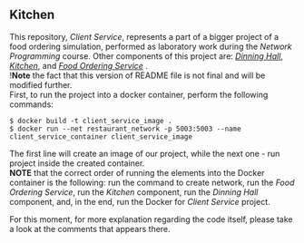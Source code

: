 ## Kitchen
This repository, _Client Service_, represents a part of a bigger project of a food ordering simulation,
performed as laboratory work during the _Network Programming_ course. Other components of
this project are: 
[_Dinning Hall_](https://github.com/MrCrowley21/Dinning_Hall.git),
[_Kitchen_](https://github.com/MrCrowley21/Kitchen.git), and
[_Food Ordering Service_](https://github.com/MrCrowley21/Food_Ordering_System.git) .\
!**Note** the fact that this version of README file is not final and will be modified  further.\
First, to run the project into a docker container, perform the following commands:
```` 
$ docker build -t client_service_image .  
$ docker run --net restaurant_network -p 5003:5003 --name client_service_container client_service_image
````
The first line will create an image of our project, while the next one - run project inside 
the created container. \
**NOTE** that the correct order of running the elements into the Docker container is the following: run the
command to create network, run the _Food Ordering Service_, run the _Kitchen_ component, run the _Dinning Hall_
component, and, in the end, run the Docker for _Client Service_ project.

For this moment, for more explanation regarding the code itself, please take a look at the comments 
that appears there.